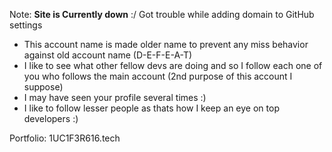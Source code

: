 Note: **Site is Currently down** :/ Got trouble while adding domain to GitHub settings

- This account name is made older name to prevent any miss behavior against old account name (D-E-F-E-A-T)
- I like to see what other fellow devs are doing and so I follow each one of you who follows the main account (2nd purpose of this account I suppose)
- I may have seen your profile several times :)
- I like to follow lesser people as thats how I keep an eye on top developers :)

Portfolio: 1UC1F3R616.tech


